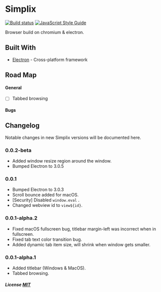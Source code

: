 # Simplix
[![Build status](https://ci.appveyor.com/api/projects/status/x0aj5p66dv1rw3tx?svg=true)](https://ci.appveyor.com/project/JSSRDRG/simplix) [![JavaScript Style Guide](https://img.shields.io/badge/code_style-standard-brightgreen.svg)](https://standardjs.com)

Browser build on chromium &amp; electron.

## Built With

* [Electron](https://electronjs.org/) - Cross-platform framework

## Road Map

#### General
- [ ] Tabbed browsing

#### Bugs

## Changelog

Notable changes in new Simplix versions will be documented here.

### 0.0.2-beta
* Added window resize region around the window.
* Bumped Electron to 3.0.5

### 0.0.1
* Bumped Electron to 3.0.3
* Scroll bounce added for macOS.
* [Security] Disabled ```window.eval``` .
* Changed webview id to ```view${id}```.

### 0.0.1-alpha.2
* Fixed macOS fullscreen bug, titlebar margin-left was incorrect when in fullscreen.
* Fixed tab text color transition bug.
* Added dynamic tab item size, will shrink when window gets smaller.

### 0.0.1-alpha.1
* Added titlebar (Windows & MacOS).
* Tabbed browsing.

##### License [MIT](https://github.com/JSSRDRG/simplix/blob/master/LICENSE)
